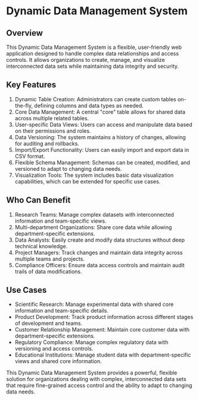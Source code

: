 # Dynamic Data Management System

## Overview

This Dynamic Data Management System is a flexible, user-friendly web application designed to handle complex data relationships and access controls. It allows organizations to create, manage, and visualize interconnected data sets while maintaining data integrity and security.

## Key Features

1. Dynamic Table Creation: Administrators can create custom tables on-the-fly, defining columns and data types as needed.
2. Core Data Management: A central "core" table allows for shared data across multiple related tables.
3. User-specific Data Views: Users can access and manipulate data based on their permissions and roles.
4. Data Versioning: The system maintains a history of changes, allowing for auditing and rollbacks.
5. Import/Export Functionality: Users can easily import and export data in CSV format.
6. Flexible Schema Management: Schemas can be created, modified, and versioned to adapt to changing data needs.
7. Visualization Tools: The system includes basic data visualization capabilities, which can be extended for specific use cases.

## Who Can Benefit

1. Research Teams: Manage complex datasets with interconnected information and team-specific views.
2. Multi-department Organizations: Share core data while allowing department-specific extensions.
3. Data Analysts: Easily create and modify data structures without deep technical knowledge.
4. Project Managers: Track changes and maintain data integrity across multiple teams and projects.
5. Compliance Officers: Ensure data access controls and maintain audit trails of data modifications.

## Use Cases

- Scientific Research: Manage experimental data with shared core information and team-specific details.
- Product Development: Track product information across different stages of development and teams.
- Customer Relationship Management: Maintain core customer data with department-specific extensions.
- Regulatory Compliance: Manage complex regulatory data with versioning and access controls.
- Educational Institutions: Manage student data with department-specific views and shared core information.

This Dynamic Data Management System provides a powerful, flexible solution for organizations dealing with complex, interconnected data sets that require fine-grained access control and the ability to adapt to changing data needs.
